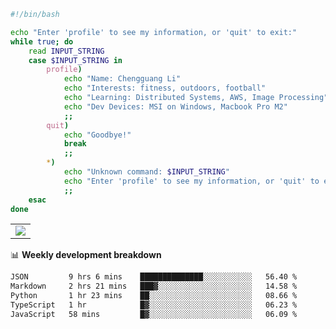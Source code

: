 ```bash
#!/bin/bash

echo "Enter 'profile' to see my information, or 'quit' to exit:"
while true; do
    read INPUT_STRING
    case $INPUT_STRING in
        profile)
            echo "Name: Chengguang Li"
            echo "Interests: fitness, outdoors, football"
            echo "Learning: Distributed Systems, AWS, Image Processing"
            echo "Dev Devices: MSI on Windows, Macbook Pro M2"
            ;;
        quit)
            echo "Goodbye!"
            break
            ;;
        *)
            echo "Unknown command: $INPUT_STRING"
            echo "Enter 'profile' to see my information, or 'quit' to exit:"
            ;;
    esac
done

```

<!--Contribution Graph-->
<table>
  <tr>
    <td>
      <picture>
        <source media="(prefers-color-scheme: light)" srcset="https://github-readme-activity-graph.vercel.app/graph?username=chengguang-li&theme=xcode&bg_color=FF000000&color=000000&hide_border=true" />
        <img src="https://github-readme-activity-graph.vercel.app/graph?username=chengguang-li&theme=xcode&bg_color=FF000000&hide_border=true" />
      </picture>
  </tr>
</table>

📊 **Weekly development breakdown**

<!--START_SECTION:waka-->

```txt
JSON         9 hrs 6 mins    ██████████████░░░░░░░░░░░   56.40 %
Markdown     2 hrs 21 mins   ███▓░░░░░░░░░░░░░░░░░░░░░   14.58 %
Python       1 hr 23 mins    ██░░░░░░░░░░░░░░░░░░░░░░░   08.66 %
TypeScript   1 hr            █▓░░░░░░░░░░░░░░░░░░░░░░░   06.23 %
JavaScript   58 mins         █▓░░░░░░░░░░░░░░░░░░░░░░░   06.09 %
```

<!--END_SECTION:waka-->

